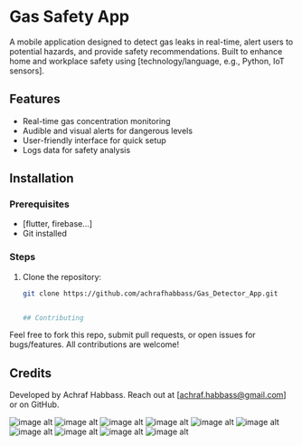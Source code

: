 # Gas Safety App

A mobile application designed to detect gas leaks in real-time, alert users to potential hazards, and provide safety recommendations. Built to enhance home and workplace safety using [technology/language, e.g., Python, IoT sensors].


## Features
- Real-time gas concentration monitoring
- Audible and visual alerts for dangerous levels
- User-friendly interface for quick setup
- Logs data for safety analysis

## Installation

### Prerequisites
- [flutter, firebase...]
- Git installed

### Steps
1. Clone the repository:
   ```bash
   git clone https://github.com/achrafhabbass/Gas_Detector_App.git


   ## Contributing
Feel free to fork this repo, submit pull requests, or open issues for bugs/features. All contributions are welcome!


## Credits
Developed by Achraf Habbass. Reach out at [achraf.habbass@gmail.com] or on GitHub.

![image alt](https://github.com/achrafhabbass/Gas_Detector_App/blob/336e81cf3948aa8c7ff71761eb6d0f14e5a37e4a/Login.jpeg)
![image alt](https://github.com/achrafhabbass/Gas_Detector_App/blob/336e81cf3948aa8c7ff71761eb6d0f14e5a37e4a/Register.jpeg)
![image alt](https://github.com/achrafhabbass/Gas_Detector_App/blob/336e81cf3948aa8c7ff71761eb6d0f14e5a37e4a/home_1.jpeg)
![image alt](https://github.com/achrafhabbass/Gas_Detector_App/blob/336e81cf3948aa8c7ff71761eb6d0f14e5a37e4a/home_2.jpeg)
![image alt](https://github.com/achrafhabbass/Gas_Detector_App/blob/336e81cf3948aa8c7ff71761eb6d0f14e5a37e4a/home_3.jpeg)
![image alt](https://github.com/achrafhabbass/Gas_Detector_App/blob/336e81cf3948aa8c7ff71761eb6d0f14e5a37e4a/home_4.jpeg)
![image alt](https://github.com/achrafhabbass/Gas_Detector_App/blob/336e81cf3948aa8c7ff71761eb6d0f14e5a37e4a/Menu.jpeg)
![image alt](https://github.com/achrafhabbass/Gas_Detector_App/blob/336e81cf3948aa8c7ff71761eb6d0f14e5a37e4a/Settings.jpeg)
![image alt](https://github.com/achrafhabbass/Gas_Detector_App/blob/336e81cf3948aa8c7ff71761eb6d0f14e5a37e4a/Add%20User.jpeg)
![image alt](https://github.com/achrafhabbass/Gas_Detector_App/blob/336e81cf3948aa8c7ff71761eb6d0f14e5a37e4a/User_Management.jpeg)
